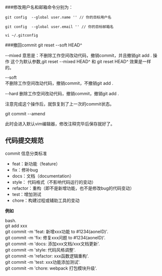 ###修改用户名和邮箱命令分别为：
```
git config  --global user.name '' // 你的目标用户名

git config  --global user.email '' // 你的目标邮箱名

vi ~/.gitconfig
```

###撤回commit
git reset --soft HEAD^

--mixed 
意思是：不删除工作空间改动代码，撤销commit，并且撤销git add . 操作
这个为默认参数,git reset --mixed HEAD^ 和 git reset HEAD^ 效果是一样的。

--soft  
不删除工作空间改动代码，撤销commit，不撤销git add . 

--hard
删除工作空间改动代码，撤销commit，撤销git add . 

注意完成这个操作后，就恢复到了上一次的commit状态。

git commit --amend

此时会进入默认vim编辑器，修改注释完毕后保存就好了。




## 代码提交规范

commit 信息分类标准

* feat：新功能（feature）
* fix：修补bug
* docs：文档（documentation）
* style： 代码格式（不影响代码运行的变动）
* refactor：重构（即不是新增功能，也不是修改bug的代码变动）
* test：增加测试
* chore：构建过程或辅助工具的变动

**例如**  

bash.  
git add xxx   
git commit -m 'feat: 新增xxx功能 to #1234(aoneID)'.  
git commit -m 'fix: 修复xxx问题 to #1234(aoneID)'.  
git commit -m 'docs: 添加xxx文档/xxx文档更新'.  
git commit -m 'style: 代码风格调整'.  
git commit -m 'refactor: xxx函数逻辑重构'.  
git commit -m 'test: xxx功能添加测试'.  
git commit -m 'chore: webpack 打包模块升级'.  
